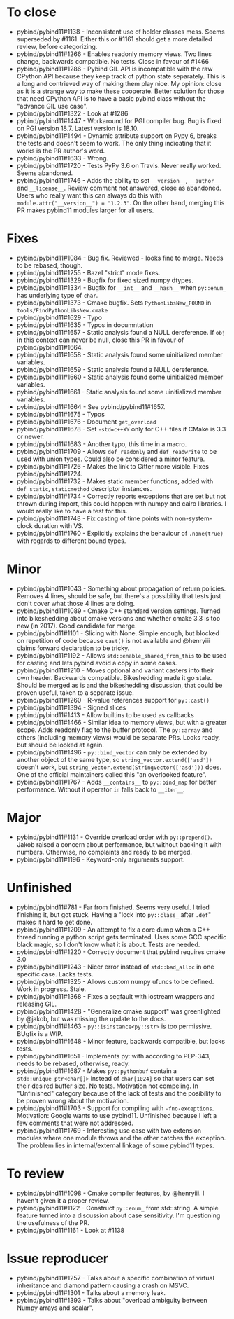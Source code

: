 # To close
- pybind/pybind11#1138 - Inconsistent use of holder classes mess. Seems superseded by #1161. Either this or #1161 should get a more detailed review, before categorizing.
- pybind/pybind11#1266 - Enables readonly memory views. Two lines change, backwards compatible. No tests. Close in favour of #1466
- pybind/pybind11#1286 - Pybind GIL API is incompatible with the raw CPython API because they keep track of python state separately. This is a long and contrieved way of making them play nice. My opinion: close as it is a strange way to make these cooperate. Better solution for those that need CPython API is to have a basic pybind class without the "advance GIL use case".
- pybind/pybind11#1322 - Look at #1286
- pybind/pybind11#1447 - Workaround for PGI compiler bug. Bug is fixed on PGI version 18.7. Latest version is 18.10.
- pybind/pybind11#1494 - Dynamic attribute support on Pypy 6, breaks the tests and doesn't seem to work. The only thing indicating that it works is the PR author's word.
- pybind/pybind11#1633 - Wrong.
- pybind/pybind11#1720 - Tests PyPy 3.6 on Travis. Never really worked. Seems abandoned.
- pybind/pybind11#1746 - Adds the ability to set `__version__`, `__author__` and `__license__`. Review comment not answered, close as abandoned. Users who really want this can always do this with `module.attr("__version__") = "1.2.3"`. On the other hand, merging this PR makes pybind11 modules larger for all users.


# Fixes
- pybind/pybind11#1084 - Bug fix. Reviewed - looks fine to merge. Needs to be rebased, though.
- pybind/pybind11#1255 - Bazel "strict" mode fixes.
- pybind/pybind11#1329 - Bugfix for fixed sized numpy dtypes.
- pybind/pybind11#1334 - Bugfix for `__int__` and `__hash__` when `py::enum_` has underlying type of `char`.
- pybind/pybind11#1373 - Cmake bugfix. Sets `PythonLibsNew_FOUND` in `tools/FindPythonLibsNew.cmake`
- pybind/pybind11#1629 - Typo
- pybind/pybind11#1635 - Typos in documntation
- pybind/pybind11#1657 - Static analysis found a NULL dereference. If `obj` in this context can never be null, close this PR in favour of pybind/pybind11#1664.
- pybind/pybind11#1658 - Static analysis found some uinitialized member variables.
- pybind/pybind11#1659 - Static analysis found a NULL dereference.
- pybind/pybind11#1660 - Static analysis found some uinitialized member variables.
- pybind/pybind11#1661 - Static analysis found some uinitialized member variables.
- pybind/pybind11#1664 - See pybind/pybind11#1657.
- pybind/pybind11#1675 - Typos
- pybind/pybind11#1676 - Document `get_overload`
- pybind/pybind11#1678 - Set `-std=c++XY` only for C++ files if CMake is 3.3 or newer.
- pybind/pybind11#1683 - Another typo, this time in a macro.
- pybind/pybind11#1709 - Allows `def_readonly` and `def_readwrite` to be used with union types. Could also be considered a minor feature.
- pybind/pybind11#1726 - Makes the link to Gitter more visible. Fixes pybind/pybind11#1724.
- pybind/pybind11#1732 - Makes static member functions, added with `def_static`, `staticmethod` descriptor instances.
- pybind/pybind11#1734 - Correctly reports exceptions that are set but not thrown during import, this could happen with numpy and cairo libraries. I would really like to have a test for this.
- pybind/pybind11#1748 - Fix casting of time points with non-system-clock duration with VS.
- pybind/pybind11#1760 - Explicitly explains the behaviour of `.none(true)` with regards to different bound types.


# Minor
- pybind/pybind11#1043 - Something about propagation of return policies. Removes 4 lines, should be safe, but there's a possibility that tests just don't cover what those 4 lines are doing.
- pybind/pybind11#1089 - Cmake C++ standard version settings. Turned into bikeshedding about cmake versions and whether cmake 3.3 is too new (in 2017). Good candidate for merge. 
- pybind/pybind11#1101 - Slicing with None. Simple enough, but blocked on repetition of code because `cast()` is not available and @henryiii claims forward declaration to be tricky.
- pybind/pybind11#1192 - Allows `std::enable_shared_from_this` to be used for casting and lets pybind avoid a copy in some cases.
- pybind/pybind11#1210 - Moves optional and variant casters into their own header. Backwards compatible. Bikeshedding made it go stale. Should be merged as is and the bikeshedding discussion, that could be proven useful, taken to a separate issue.
- pybind/pybind11#1260 - R-value references support for `py::cast()`
- pybind/pybind11#1394 - Signed slices
- pybind/pybind11#1413 - Allow builtins to be used as callbacks
- pybind/pybind11#1466 - Similar idea to memory views, but with a greater scope. Adds readonly flag to the buffer protocol. The `py::array` and others (including memory views) would be separate PRs. Looks ready, but should be looked at again.
- pybind/pybind11#1496 - `py::bind_vector` can only be extended by another object of the same type, so `string_vector.extend(['asd'])` doesn't work, but `string_vector.extend(StringVector(['asd']))` does. One of the official maintainers called this "an overlooked feature".
- pybind/pybind11#1767 - Adds `__contains__` to `py::bind_map` for better performance. Without it operator `in` falls back to `__iter__`.


# Major
- pybind/pybind11#1131 - Override overload order with `py::prepend()`. Jakob raised a concern about performance, but without backing it with numbers. Otherwise, no complaints and ready to be merged.
- pybind/pybind11#1196 - Keyword-only arguments support.


# Unfinished
- pybind/pybind11#781 - Far from finished. Seems very useful. I tried finishing it, but got stuck. Having a "lock into `py::class_` after `.def`" makes it hard to get done.
- pybind/pybind11#1209 - An attempt to fix a core dump when a C++ thread running a python script gets terminated. Uses some GCC specific black magic, so I don't know what it is about. Tests are needed.
- pybind/pybind11#1220 - Correctly document that pybind requires cmake 3.0
- pybind/pybind11#1243 - Nicer error instead of `std::bad_alloc` in one specific case. Lacks tests.
- pybind/pybind11#1325 - Allows custom numpy ufuncs to be defined. Work in progress. Stale.
- pybind/pybind11#1368 - Fixes a segfault with iostream wrappers and releasing GIL.
- pybind/pybind11#1428 - "Generalize cmake support" was greenlighted by @jakob, but was missing the update to the docs.
- pybind/pybind11#1463 - `py::isinstance<py::str>` is too permissive. BUgfix is a WIP.
- pybind/pybind11#1648 - Minor feature, backwards compatible, but lacks tests.
- pybind/pybind11#1651 - Implements py::with according to PEP-343, needs to be rebased, otherwise, ready.
- pybind/pybind11#1687 - Makes `py::pythonbuf` contain a `std::unique_ptr<char[]>` instead of `char[1024]` so that users can set their desired buffer size. No tests. Motivation not compeling. In "Unfinished" category because of the lack of tests and the posibility to be proven wrong about the motivation.
- pybind/pybind11#1703 - Support for compiling with `-fno-exceptions`. Motivation: Google wants to use pybind11. Unfinished because I left a few comments that were not addressed.
- pybind/pybind11#1769 - Interesting use case with two extension modules where one module throws and the other catches the exception. The problem lies in internal/external linkage of some pybind11 types.


# To review
- pybind/pybind11#1098 - Cmake compiler features, by @henryiii. I haven't given it a proper review.
- pybind/pybind11#1122 - Construct `py::enum_` from std::string. A simple feature turned into a discussion about case sensitivity. I'm questioning the usefulness of the PR.
- pybind/pybind11#1161 - Look at #1138 

# Issue reproducer
- pybind/pybind11#1257 - Talks about a specific combination of virtual inheritance and diamond pattern causing a crash on MSVC.
- pybind/pybind11#1301 - Talks about a memory leak.
- pybind/pybind11#1393 - Talks about "overload ambiguity between Numpy arrays and scalar".
